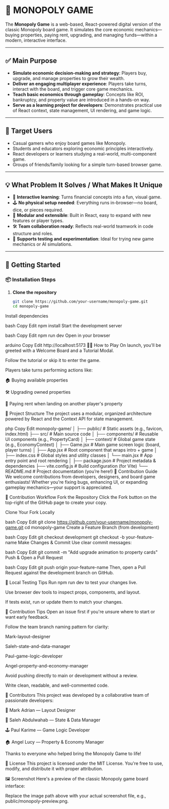 # 🎲 MONOPOLY GAME

The **Monopoly Game** is a web-based, React-powered digital version of the classic Monopoly board game. It simulates the core economic mechanics—buying properties, paying rent, upgrading, and managing funds—within a modern, interactive interface.

---

## ✅ Main Purpose

- **Simulate economic decision-making and strategy**: Players buy, upgrade, and manage properties to grow their wealth.
- **Deliver an engaging multiplayer experience**: Players take turns, interact with the board, and trigger core game mechanics.
- **Teach basic economics through gameplay**: Concepts like ROI, bankruptcy, and property value are introduced in a hands-on way.
- **Serve as a learning project for developers**: Demonstrates practical use of React context, state management, UI rendering, and game logic.

---

## 👥 Target Users

- Casual gamers who enjoy board games like Monopoly.
- Students and educators exploring economic principles interactively.
- React developers or learners studying a real-world, multi-component game.
- Groups of friends/family looking for a simple turn-based browser game.

---

## 💡 What Problem It Solves / What Makes It Unique

- 🧠 **Interactive learning**: Turns financial concepts into a fun, visual game.
- 🕹️ **No physical setup needed**: Everything runs in-browser—no board, dice, or pieces required.
- 🧩 **Modular and extensible**: Built in React, easy to expand with new features or player types.
- 🛠️ **Team collaboration ready**: Reflects real-world teamwork in code structure and roles.
- 🧪 **Supports testing and experimentation**: Ideal for trying new game mechanics or AI simulations.

---

## 🚀 Getting Started

### 📦 Installation Steps

1. **Clone the repository**
   ```bash
   git clone https://github.com/your-username/monopoly-game.git
   cd monopoly-game
Install dependencies

bash
Copy
Edit
npm install
Start the development server

bash
Copy
Edit
npm run dev
Open in your browser

arduino
Copy
Edit
http://localhost:5173
🧑‍💻 How to Play
On launch, you'll be greeted with a Welcome Board and a Tutorial Modal.

Follow the tutorial or skip it to enter the game.

Players take turns performing actions like:

🏠 Buying available properties

🛠️ Upgrading owned properties

💸 Paying rent when landing on another player's property

🧱 Project Structure
The project uses a modular, organized architecture powered by React and the Context API for state management.

php
Copy
Edit
monopoly-game/
│
├── public/               # Static assets (e.g., favicon, index.html)
├── src/                  # Main source code
│   ├── components/       # Reusable UI components (e.g., PropertyCard)
│   ├── context/          # Global game state (e.g., EconomyContext)
│   ├── Game.jsx          # Main game screen logic (board, player turns)
│   ├── App.jsx           # Root component that wraps intro + game
│   ├── index.css         # Global styles and utility classes
│   └── main.jsx          # App entry point and root rendering
│
├── package.json          # Project metadata & dependencies
├── vite.config.js        # Build configuration (for Vite)
└── README.md             # Project documentation (you’re here!)
🤝 Contribution Guide
We welcome contributions from developers, designers, and board game enthusiasts! Whether you're fixing bugs, enhancing UI, or expanding gameplay mechanics—your support is appreciated.

🧾 Contribution Workflow
Fork the Repository
Click the Fork button on the top-right of the GitHub page to create your copy.

Clone Your Fork Locally

bash
Copy
Edit
git clone https://github.com/your-username/monopoly-game.git
cd monopoly-game
Create a Feature Branch (from development)

bash
Copy
Edit
git checkout development
git checkout -b your-feature-name
Make Changes & Commit
Use clear commit messages:

bash
Copy
Edit
git commit -m "Add upgrade animation to property cards"
Push & Open a Pull Request

bash
Copy
Edit
git push origin your-feature-name
Then, open a Pull Request against the development branch on GitHub.

🧪 Local Testing Tips
Run npm run dev to test your changes live.

Use browser dev tools to inspect props, components, and layout.

If tests exist, run or update them to match your changes.

🧠 Contribution Tips
Open an issue first if you're unsure where to start or want early feedback.

Follow the team branch naming pattern for clarity:

Mark-layout-designer

Saleh-state-and-data-manager

Paul-game-logic-developer

Angel-property-and-economy-manager

Avoid pushing directly to main or development without a review.

Write clean, readable, and well-commented code.

🙌 Contributors
This project was developed by a collaborative team of passionate developers:

🎨 Mark Adrian — Layout Designer

🧠 Saleh Abdulwahab — State & Data Manager

🕹️ Paul Karime — Game Logic Developer

🏠 Angel Lucy — Property & Economy Manager

Thanks to everyone who helped bring the Monopoly Game to life!

📄 License
This project is licensed under the MIT License.
You're free to use, modify, and distribute it with proper attribution.

🖼️ Screenshot
Here's a preview of the classic Monopoly game board interface:


Replace the image path above with your actual screenshot file, e.g., public/monopoly-preview.png.